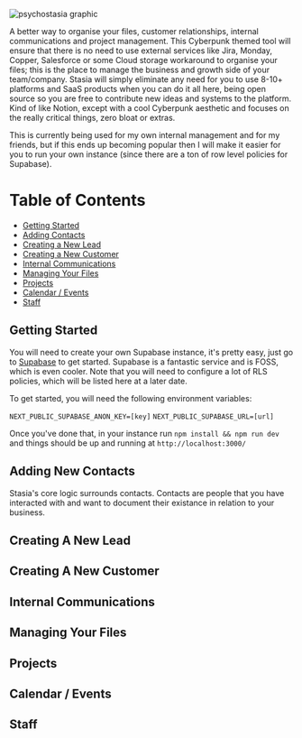 ![psychostasia graphic](https://user-images.githubusercontent.com/99398403/222959200-11668430-670f-4454-91f2-815d1161916d.png)


A better way to organise your files, customer relationships, internal communications and project management. This Cyberpunk themed tool will ensure that there is no need to use external services like Jira, Monday, Copper, Salesforce or some Cloud storage workaround to organise your files; this is the place to manage the business and growth side of your team/company. Stasia will simply eliminate any need for you to use 8-10+ platforms and SaaS products when you can do it all here, being open source so you are free to contribute new ideas and systems to the platform. Kind of like Notion, except with a cool Cyberpunk aesthetic and focuses on the really critical things, zero bloat or extras.

This is currently being used for my own internal management and for my friends, but if this ends up becoming popular then I will make it easier for you to run your own instance (since there are a ton of row level policies for Supabase).

# Table of Contents
* [Getting Started](#getting-started)
* [Adding Contacts](#adding-new-contacts)
* [Creating a New Lead](#creating-a-new-lead)
* [Creating a New Customer](#creating-a-new-customer)
* [Internal Communications](#internal-communications)
* [Managing Your Files](#managing-your-files)
* [Projects](#projects)
* [Calendar / Events](#calendar--events)
* [Staff](#staff)


## Getting Started
You will need to create your own Supabase instance, it's pretty easy, just go to [Supabase](https://supabase.com/) to get started. Supabase is a fantastic service and is FOSS, which is even cooler. Note that you will need to configure a lot of RLS policies, which will be listed here at a later date.

To get started, you will need the following environment variables:

`NEXT_PUBLIC_SUPABASE_ANON_KEY=[key]`
`NEXT_PUBLIC_SUPABASE_URL=[url]`

Once you've done that, in your instance run `npm install && npm run dev` and things should be up and running at `http://localhost:3000/`

## Adding New Contacts
Stasia's core logic surrounds contacts. Contacts are people that you have interacted with and want to document their existance in relation to your business.


## Creating A New Lead


## Creating A New Customer


## Internal Communications


## Managing Your Files


## Projects


## Calendar / Events


## Staff


